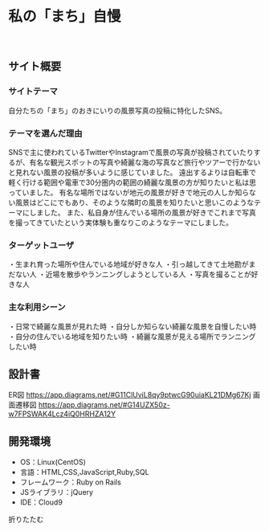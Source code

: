# 私の「まち」自慢
​
## サイト概要
### サイトテーマ
<!--何を『目的』とし、どのような『分類』なのかを簡潔に書く-->
​自分たちの「まち」のおきにいりの風景写真の投稿に特化したSNS。

### テーマを選んだ理由
<!--なぜこのようなテーマにしたかを説明する-->
​SNSで主に使われているTwitterやInstagramで風景の写真が投稿されていたりするが、有名な観光スポットの写真や綺麗な海の写真など旅行やツアーで行かないと見れない風景の投稿が多いように感じていました。
遠出するよりは自転車で軽く行ける範囲や電車で30分圏内の範囲の綺麗な風景の方が知りたいと私は思っていました。
有名な場所ではないが地元の風景が好きで地元の人しか知らない風景はどこにでもあり、そのような隣町の風景を知りたいと思いこのようなテーマにしました。
また、私自身が住んでいる場所の風景が好きでこれまで写真を撮ってきていたという実体験も重なりこのようなテーマにしました。
### ターゲットユーザ
<!--誰に使ってもらうかを具体的に記載する-->
​・生まれ育った場所や住んでいる地域が好きな人
 ・引っ越してきて土地勘がまだない人
 ・近場を散歩やランニングしようとしている人
 ・写真を撮ることが好きな人
### 主な利用シーン
<!--どのような時に使うのかの状況を記載すること-->
​・日常で綺麗な風景が見れた時
 ・自分しか知らない綺麗な風景を自慢したい時
 ・自分の住んでいる地域を知りたい時
 ・綺麗な風景が見える場所でランニングしたい時
## 設計書
<!--テーマを設定・提出する時点では不要です-->
 ER図 https://app.diagrams.net/#G11ClUviL8qy9ptwcG90uiaKL21DMg67Kj
 画面遷移図 https://app.diagrams.net/#G14UZX50z-w7FPSWAK4Lcz4iQ0HRHZA12Y
​
## 開発環境
- OS：Linux(CentOS)
- 言語：HTML,CSS,JavaScript,Ruby,SQL
- フレームワーク：Ruby on Rails
- JSライブラリ：jQuery
- IDE：Cloud9

折りたたむ